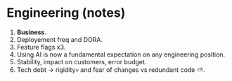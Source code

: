 # Engineering (notes)

1. **Business**.
2. Deployement freq and DORA.
3. Feature flags x3.
4. Using AI is now a fundamental expectation on any engineering position.
5. Stability, impact on customers, error budget.
6. Tech debt -> rigidity💀 and fear of changes vs redundant code ⛅.
